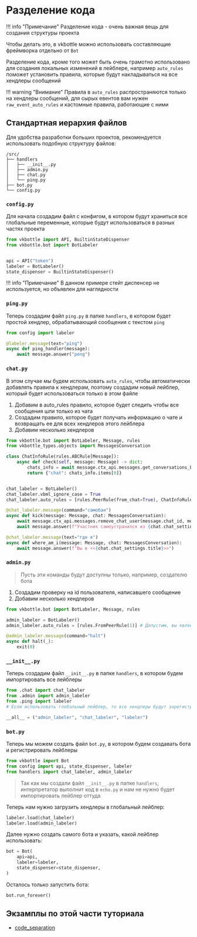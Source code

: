 # Разделение кода

!!! info "Примечание"
    Разделение кода - очень важная вещь для создания структуры проекта

Чтобы делать это, в vkbottle можно использовать составляющие фреймворка отдельно от `Bot`

Разделение кода, кроме того может быть очень грамотно использовано для создания локальных изменений в лейблере, например `auto_rules` поможет установить правила, которые будут накладываться на все хендлеры сообщений

!!! warning "Внимание"
    Правила в `auto_rules` распространяются только на хендлеры сообщений, для сырых евентов вам нужен `raw_event_auto_rules` и кастомные правила, работающие с ними

## Стандартная иерархия файлов

Для удобства разработки больших проектов, рекомендуется использовать подобную структуру файлов:

```text
/src/
├── handlers
│   ├── __init__.py
│   ├── admin.py
│   ├── chat.py
│   └── ping.py
├── bot.py
└── config.py
```

### `config.py`

Для начала создадим файл с конфигом, в котором будут храниться все глобальные переменные, которые будут использоваться в разных частях проекта

```python
from vkbottle import API, BuiltinStateDispenser
from vkbottle.bot import BotLabeler


api = API("token")
labeler = BotLabeler()
state_dispenser = BuiltinStateDispenser()

```

!!! info "Примечание"
    В данном примере стейт диспенсер не используется, но объявлен для наглядности

### `ping.py`

Теперь создадим файл `ping.py` в папке `handlers`, в котором будет простой хендлер, обрабатывающий сообщения с текстом `ping`

```python
from config import labeler

@labeler.message(text="ping")
async def ping_handler(message):
    await message.answer("pong")

```

### `chat.py`

В этом случае мы будем использовать `auto_rules`, чтобы автоматически добавлять правила к хендлерам,
поэтому создадим новый лейблер, который будет использоваться только в этом файле

1. Добавим в auto_rules правило, которое будет следить чтобы все сообщения шли только из чата
2. Создадим правило, которое будет получать информацию о чате и возвращать ее для всех хендлеров этого лейблера
3. Добавим несколько хендлеров

```python
from vkbottle.bot import BotLabeler, Message, rules
from vkbottle_types.objects import MessagesConversation

class ChatInfoRule(rules.ABCRule[Message]):
    async def check(self, message: Message) -> dict:
        chats_info = await message.ctx_api.messages.get_conversations_by_id(message.peer_id)
        return {"chat": chats_info.items[0]}


chat_labeler = BotLabeler()
chat_labeler.vbml_ignore_case = True
chat_labeler.auto_rules = [rules.PeerRule(from_chat=True), ChatInfoRule()]

@chat_labeler.message(command="самобан")
async def kick(message: Message, chat: MessagesConversation):
    await message.ctx_api.messages.remove_chat_user(message.chat_id, message.from_id)
    await message.answer(f"Участник самоустранился из {chat.chat_settings.title} по собственному желанию")

@chat_labeler.message(text="где я")
async def where_am_i(message: Message, chat: MessagesConversation):
    await message.answer(f"Вы в <<{chat.chat_settings.title}>>")
```

### `admin.py`

> Пусть эти команды будут доступны только, например, создателю бота

1. Создадим проверку на id пользователя, написавшего сообщение
2. Добавим несколько хендлеров

<!-- todo сегодня не первое апреля, можно сделать пример с рассылкой -->

```python
from vkbottle.bot import BotLabeler, Message, rules

admin_labeler = BotLabeler()
admin_labeler.auto_rules = [rules.FromPeerRule(1)] # Допустим, вы являетесь Павлом Дуровым

@admin_labeler.message(command="halt")
async def halt(_):
    exit(0)
```

### `__init__.py`

Теперь создадим файл `__init__.py` в папке `handlers`, в котором будем импортировать все лейблеры

```python
from .chat import chat_labeler
from .admin import admin_labeler
from .ping import labeler
# Если использовать глобальный лейблер, то все хендлеры будут зарегистрированы в том же порядке, в котором они были импортированы

__all__ = ("admin_labeler", "chat_labeler", "labeler")
```

### `bot.py`

Теперь мы можем создать файл `bot.py`, в котором будем создавать бота и регистрировать лейблеры

```python
from vkbottle import Bot
from config import api, state_dispenser, labeler
from handlers import chat_labeler, admin_labeler
```

> Так как мы создали файл `__init__.py` в папке `handlers`, интерпретатор выполнит код в `echo.py` и нам не нужно будет импортировать лейблер оттуда

Теперь нам нужно загрузить хендлеры в глобальный лейблер:

```python
labeler.load(chat_labeler)
labeler.load(admin_labeler)
```

Далее нужно создать самого бота и указать, какой лейблер использовать:

```python
bot = Bot(
    api=api,
    labeler=labeler,
    state_dispenser=state_dispenser,
)
```

Осталось только запустить бота:

```python
bot.run_forever()
```

## Экзамплы по этой части туториала

* [code_separation](https://github.com/vkbottle/vkbottle/tree/master/examples/high-level/code_separation)
